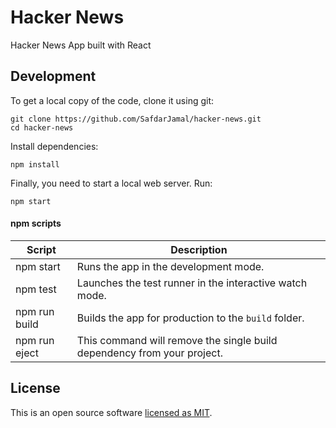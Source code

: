 # Hacker News

Hacker News App built with React

## Development

To get a local copy of the code, clone it using git:

```
git clone https://github.com/SafdarJamal/hacker-news.git
cd hacker-news
```

Install dependencies:

```
npm install
```

Finally, you need to start a local web server. Run:

```
npm start
```

#### npm scripts

| Script        | Description                                                             |
| ------------- | ----------------------------------------------------------------------- |
| npm start     | Runs the app in the development mode.                                   |
| npm test      | Launches the test runner in the interactive watch mode.                 |
| npm run build | Builds the app for production to the `build` folder.                    |
| npm run eject | This command will remove the single build dependency from your project. |

## License

This is an open source software [licensed as MIT](https://github.com/SafdarJamal/hacker-news/blob/master/LICENSE).
